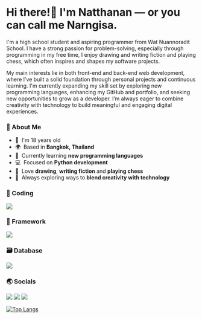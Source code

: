 Hi there!👋 I'm Natthanan — or you can call me Narngisa.
=========================

I'm a high school student and aspiring programmer from Wat Nuannoradit School. I have a strong passion for problem-solving, especially through programming in my free time, I enjoy drawing and writing fiction and playing chess, which often inspires and shapes my software projects.

My main interests lie in both front-end and back-end web development, where I’ve built a solid foundation through personal projects and continuous learning. I'm currently expanding my skill set by exploring new programming languages, enhancing my GitHub and portfolio, and seeking new opportunities to grow as a developer. I’m always eager to combine creativity with technology to build meaningful and engaging digital experiences. 

### 📌 About Me

* 📅  I'm 18 years old  
* 🌍  Based in **Bangkok, Thailand**  
* 🧠  Currently learning **new programming languages**  
* 💻  Focused on **Python development**  
* 🎨  Love **drawing**, **writing fiction** and **playing chess**  
* 🌱  Always exploring ways to **blend creativity with technology**

### 🔰 Coding

<p align="left">
<a href="https://skillicons.dev"><img src="https://skillicons.dev/icons?i=py,html,css,js,ts,c,cpp" /></a>
</p>

### 📖 Framework
<p align="left">
<a href="https://skillicons.dev"><img src="https://skillicons.dev/icons?i=react,next,expressjs,vite" /></a>
</p>

### 🗃️ Database

<p align="left">
<a href="https://skillicons.dev"><img src="https://skillicons.dev/icons?i=mysql,mongodb,postgresql,supabase" /></a>
</p>

### 🌏 Socials

<p align="left">
<a href="https://discord.com/users/Narngisa"><img src="https://skillicons.dev/icons?i=discord" /></a>
<a href="https://www.x.com/Narngisa"><img src="https://skillicons.dev/icons?i=twitter" /></a>
<a href="https://www.github.com/Narngisalnw"><img src="https://skillicons.dev/icons?i=github" /></a>
</p>

[![Top Langs](https://github-readme-stats.vercel.app/api/top-langs/?username=Narngisa&layout=compact&theme=dark)](https://github.com/Narngisalnw/github-readme-stats)
